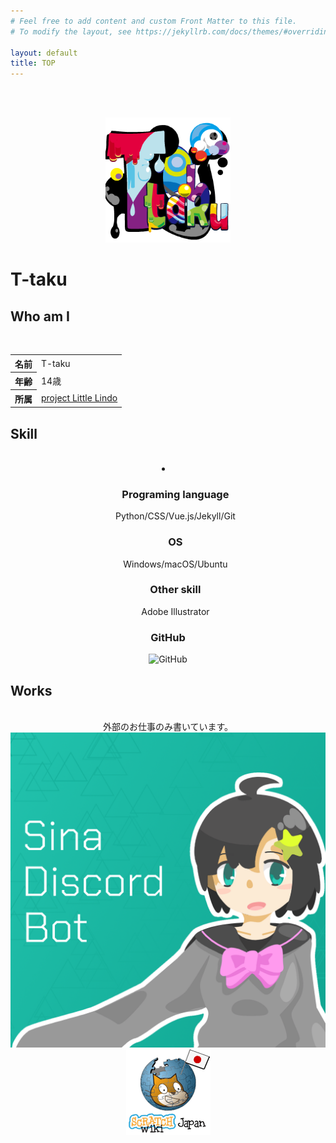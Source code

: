```yaml
---
# Feel free to add content and custom Front Matter to this file.
# To modify the layout, see https://jekyllrb.com/docs/themes/#overriding-theme-defaults

layout: default
title: TOP
---
```

<br><br>

<center>
<img src="img/T-taku.png" alt = "アイコン" width= "200">
</center>

# T-taku

<center>
<div class="inline"><a href="https://github.com/T-taku"><i class="fab fa-github"></i></a></div>
<div class="inline"><a href="https://twitter.com/T_taku0427"><i class="fab fa-twitter"></i></a></div>
<div class="inline"><a href="https://t-taku.jp/"><i class="far fa-window-maximize"></i></a></div>
</center>

## Who am I
<br>
<center>
<table>
  <tr>
  <th>名前</th>
    <td>T-taku</td>
  </tr>
  <tr>
  <th>年齢</th>
    <td>14歳</td>
  </tr>
  <tr>
  <th>所属</th>
    <td><a href="https://littlelindo.jp/">project Little Lindo</a></td>
  </tr>
</table>
</center>

## Skill
<br>
<center>
<li>
<ul><h3>Programing language</h3> <p class="skills">Python/CSS/Vue.js/Jekyll/Git</p></ul>
<ul><h3>OS</h3> <p class="skills">Windows/macOS/Ubuntu</p></ul>
<ul><h3>Other skill</h3> <p class="skills">Adobe Illustrator</p></ul>
</li>
<h3>GitHub</h3>
<img src="https://grass-graph.moshimo.works/images/T-taku.png" class="grass" alt="GitHub">
</center>

## Works
<br>
<center>
外部のお仕事のみ書いています。<br>
<div class="inline-2"><a href="https://sina-chan-d.com" class="n-a"><img src="img/sina.png" alt = "Sina-chan" class="works"></a></div>
<div class="inline-2"><a href="https://ja.scratch-wiki.info" class="n-a"><img src="img/Wiki.png" alt = "Japanese Scratch-Wiki" class="works"></a></div>
